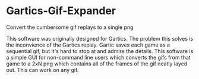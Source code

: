 # Gartics-Gif-Expander
Convert the cumbersome gif replays to a single png

This software was originally designed for Gartics. The problem this solves is the inconvience of the Gartics replay. Gartic saves each game as a sequential gif, but it's hard to stop at and admire the details. This software is a simple GUI for non-command line users which converts the gifs from that game to a 2xN png which contains all of the frames of the gif neatly layed out. This can work on any gif.

